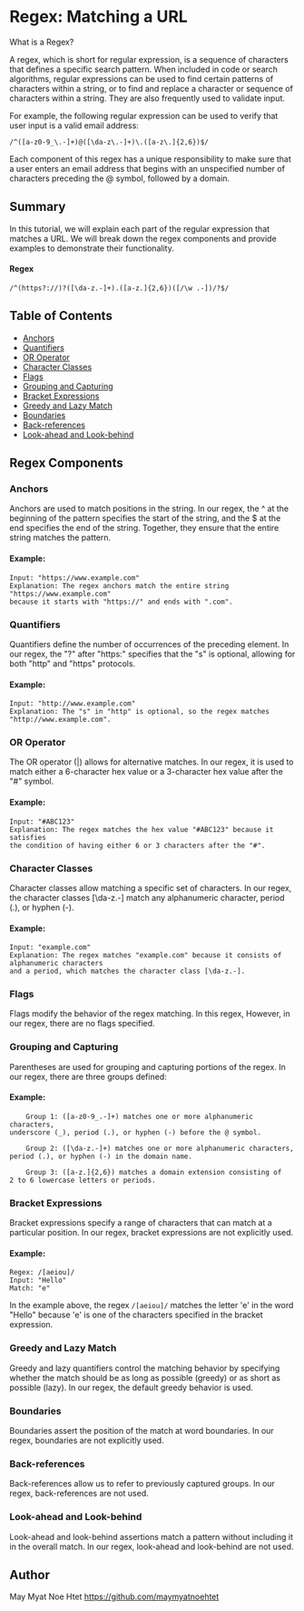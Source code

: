 # Regex: Matching a URL 

What is a Regex?

A regex, which is short for regular expression, is a sequence of characters that defines a specific search pattern. When included in code or search algorithms, regular expressions can be used to find certain patterns of characters within a string, or to find and replace a character or sequence of characters within a string. They are also frequently used to validate input.

For example, the following regular expression can be used to verify that user input is a valid email address:

```
/^([a-z0-9_\.-]+)@([\da-z\.-]+)\.([a-z\.]{2,6})$/
```

Each component of this regex has a unique responsibility to make sure that a user enters an email address that begins with an unspecified number of characters preceding the @ symbol, followed by a domain.

## Summary

In this tutorial, we will explain each part of the regular expression that matches a URL. We will break down the regex components and provide examples to demonstrate their functionality.

#### Regex
```
/^(https?://)?([\da-z.-]+).([a-z.]{2,6})([/\w .-])/?$/
```

## Table of Contents

- [Anchors](#anchors)
- [Quantifiers](#quantifiers)
- [OR Operator](#or-operator)
- [Character Classes](#character-classes)
- [Flags](#flags)
- [Grouping and Capturing](#grouping-and-capturing)
- [Bracket Expressions](#bracket-expressions)
- [Greedy and Lazy Match](#greedy-and-lazy-match)
- [Boundaries](#boundaries)
- [Back-references](#back-references)
- [Look-ahead and Look-behind](#look-ahead-and-look-behind)

## Regex Components

### Anchors

Anchors are used to match positions in the string. In our regex, the ^ at the beginning of the pattern specifies the start of the string, and the $ at the end specifies the end of the string. Together, they ensure that the entire string matches the pattern.

#### Example:
```
Input: "https://www.example.com"
Explanation: The regex anchors match the entire string "https://www.example.com"
because it starts with "https://" and ends with ".com".
```

### Quantifiers

Quantifiers define the number of occurrences of the preceding element. In our regex, the "?" after "https:" specifies that the "s" is optional, allowing for both "http" and "https" protocols.

#### Example:
```
Input: "http://www.example.com"
Explanation: The "s" in "http" is optional, so the regex matches "http://www.example.com".
```

### OR Operator

The OR operator (|) allows for alternative matches. In our regex, it is used to match either a 6-character hex value or a 3-character hex value after the "#" symbol.

#### Example:
```
Input: "#ABC123"
Explanation: The regex matches the hex value "#ABC123" because it satisfies
the condition of having either 6 or 3 characters after the "#".
```

### Character Classes

Character classes allow matching a specific set of characters. In our regex, the character classes [\da-z.-] match any alphanumeric character, period (.), or hyphen (-).

#### Example:
```
Input: "example.com"
Explanation: The regex matches "example.com" because it consists of alphanumeric characters
and a period, which matches the character class [\da-z.-].
```

### Flags

Flags modify the behavior of the regex matching. In this regex, However, in our regex, there are no flags specified.

### Grouping and Capturing

Parentheses are used for grouping and capturing portions of the regex. In our regex, there are three groups defined:

#### Example:
```
    Group 1: ([a-z0-9_.-]+) matches one or more alphanumeric characters,
underscore (_), period (.), or hyphen (-) before the @ symbol.

    Group 2: ([\da-z.-]+) matches one or more alphanumeric characters,
period (.), or hyphen (-) in the domain name.

    Group 3: ([a-z.]{2,6}) matches a domain extension consisting of
2 to 6 lowercase letters or periods.
```
### Bracket Expressions

Bracket expressions specify a range of characters that can match at a particular position. In our regex, bracket expressions are not explicitly used.

#### Example:
```
Regex: /[aeiou]/
Input: "Hello"
Match: "e"
```
In the example above, the regex ```/[aeiou]/``` matches the letter 'e' in the word "Hello" because 'e' is one of the characters specified in the bracket expression.

### Greedy and Lazy Match

Greedy and lazy quantifiers control the matching behavior by specifying whether the match should be as long as possible (greedy) or as short as possible (lazy). In our regex, the default greedy behavior is used.

### Boundaries

Boundaries assert the position of the match at word boundaries. In our regex, boundaries are not explicitly used.

### Back-references

Back-references allow us to refer to previously captured groups. In our regex, back-references are not used.

### Look-ahead and Look-behind

Look-ahead and look-behind assertions match a pattern without including it in the overall match. In our regex, look-ahead and look-behind are not used.

## Author

May Myat Noe Htet
https://github.com/maymyatnoehtet

